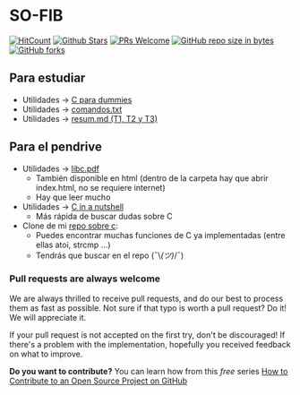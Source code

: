 # SO-FIB
[![HitCount](http://hits.dwyl.io/mrrobb/SO-FIB.svg)]()
[![Github Stars](http://githubbadges.com/star.svg?user=mrrobb&repo=SO-FIB&style=flat&color=fff&background=000)](https://github.com/MrRobb/SO-FIB)
[![PRs Welcome](https://img.shields.io/badge/PRs-welcome-brightgreen.svg?style=flat-square)](https://egghead.io/courses/how-to-contribute-to-an-open-source-project-on-github)
[![GitHub repo size in bytes](https://img.shields.io/github/repo-size/mrrobb/SO-FIB.svg)](https://github.com/MrRobb/SO-FIB)
[![GitHub forks](https://img.shields.io/github/forks/mrrobb/SO-FIB.svg?style=social&label=Fork)](https://github.com/MrRobb/SO-FIB)

## Para estudiar

- Utilidades -> [C para dummies](https://github.com/MrRobb/SO-FIB/blob/master/Utilidades/C%20para%20dummies.md)
- Utilidades -> [comandos.txt](https://github.com/MrRobb/SO-FIB/blob/master/Utilidades/comandos.txt)
- Utilidades -> [resum.md (T1, T2 y T3)](https://github.com/MrRobb/SO-FIB/blob/master/Utilidades/resum.md)

## Para el pendrive

- Utilidades -> [libc.pdf](https://github.com/MrRobb/SO-FIB/blob/master/Utilidades/libc.pdf)
    - También disponible en html (dentro de la carpeta hay que abrir index.html, no se requiere internet)
    - Hay que leer mucho
- Utilidades -> [C in a nutshell](https://github.com/MrRobb/SO-FIB/blob/master/Utilidades/C-in-a-nutshell.pdf)
    - Más rápida de buscar dudas sobre C
- Clone de mi [repo sobre c](https://github.com/MrRobb/42_piscine):
    - Puedes encontrar muchas funciones de C ya implementadas (entre ellas atoi, strcmp ...)
    - Tendrás que buscar en el repo (¯\\_(ツ)_/¯)

### Pull requests are always welcome

We are always thrilled to receive pull requests, and do our best to
process them as fast as possible. Not sure if that typo is worth a pull
request? Do it! We will appreciate it.

If your pull request is not accepted on the first try, don't be
discouraged! If there's a problem with the implementation, hopefully you
received feedback on what to improve.


**Do you want to contribute?** You can learn how from this *free* series [How to Contribute to an Open Source Project on GitHub](https://egghead.io/series/how-to-contribute-to-an-open-source-project-on-github)
